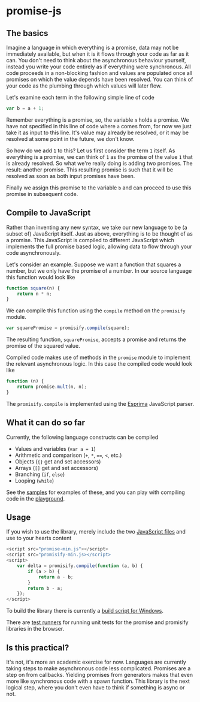 promise-js
==========


The basics
----------

Imagine a language in which everything is a promise, data may not be immediately available, but when it is it flows through your code as far as it can.
You don't need to think about the asynchronous behaviour yourself, instead you write your code entirely as if everything were synchronous.
All code proceeds in a non-blocking fashion and values are populated once all promises on which the value depends have been resolved.
You can think of your code as the plumbing through which values will later flow.

Let's examine each term in the following simple line of code

```js
var b = a + 1;
```

Remember everything is a promise, so, the variable `a` holds a promise. 
We have not specified in this line of code where `a` comes from, for now we just take it as input to this line.
It's value may already be resolved, or it may be resolved at some point in the future, we don't know.

So how do we add `1` to this? Let us first consider the term `1` itself. As everything is a promise, we can think of `1` as the promise of the value `1` that is already resolved.
So what we're really doing is adding two promises.
The result: another promise.
This resulting promise is such that it will be resolved as soon as both input promises have been.

Finally we assign this promise to the variable `b` and can proceed to use this promise in subsequent code. 


Compile to JavaScript
-----------

Rather than inventing any new syntax, we take our new language to be (a subset of) JavaScript itself.
Just as above, everything is to be thought of as a promise.
This JavaScript is compiled to different JavaScript which implements the full promise based logic, allowing data to flow through your code asynchronously. 

Let's consider an example.
Suppose we want a function that squares a number, but we only have the promise of a number.
In our source language this function would look like

```js
function square(n) {
	return n * n;
}
```

We can compile this function using the `compile` method on the `promisify` module.
	
```js
var squarePromise = promisify.compile(square);
```

The resulting function, `squarePromise`, accepts a promise and returns the promise of the squared value.

Compiled code makes use of methods in the `promise` module to implement the relevant asynchronous logic.
In this case the compiled code would look like
	
```js
function (n) {
	return promise.mult(n, n);
}
```

The `promisify.compile` is implemented using the [Esprima](http://esprima.org/) JavaScript parser.


What it can do so far
-----

Currently, the following language constructs can be compiled

* Values and variables (`var a = 1`) 
* Arithmetic and comparison (`+`, `*`, `==`, `<`, etc.)
* Objects (`{}` get and set accessors)
* Arrays (`[]` get and set accessors)
* Branching (`if`, `else`)
* Looping (`while`)

See the [samples](samples/) for examples of these, and you can play with compiling code in the [playground](samples/playground.html).


Usage
-----

If you wish to use the library, merely include the two [JavaScript files](v/current/) and use to your hearts content

```js
<script src="promise-min.js"></script>
<script src="promisify-min.js></script>
<script>
	var delta = promisify.compile(function (a, b) {
		if (a > b) {
			return a - b;
		}
		return b - a;
	});
</script>
```

To build the library there is currently a [build script for Windows](build/Build.bat).

There are [test runners](testrunners/) for running unit tests for the promise and promisify libraries in the browser.


Is this practical?
-----------

It's not, it's more an academic exercise for now.
Languages are currently taking steps to make asynchronous code less complicated. 
Promises are a step on from callbacks. 
Yielding promises from generators makes that even more like synchronous code with a spawn function. 
This library is the next logical step, where you don't even have to think if something is async or not.
